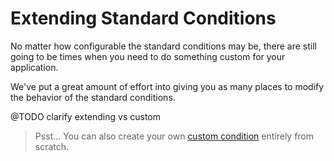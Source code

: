
# Extending Standard Conditions

No matter how configurable the standard conditions may be, there are still going to be times when you need to do something custom for your application.

We've put a great amount of effort into giving you as many places to modify the behavior of the standard conditions.

@TODO clarify extending vs custom

> Psst... You can also create your own [custom condition](/condition-types/custom) entirely from scratch.